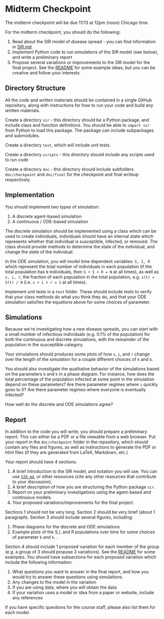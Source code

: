 # Midterm Checkpoint

The midterm checkpoint will be due 11/13 at 12pm (noon) Chicago time.

For the midterm checkpoint, you should do the following:
1. Read about the SIR model of disease spread - you can find information in [SIR.md](SIR.md).
2. Implement Python code to run simulations of the SIR model (see below), and write a preliminary report
3. Propose several variations or improvements to the SIR model for the final project.  See the  [README](README.md) for some example ideas, but you can be creative and follow your interests.

## Directory Structure

All the code and written materials should be contained in a single GitHub repository, along with instructions for how to run your code and build any written materials.

Create a directory `sir` - this directory should be a Python package, and include class and function definitions.  You should be able to `import sir` from Python to load this package. The package can include subpackages and submodules.

Create a directory `test`, which will include unit tests.

Create a directory `scripts` - this directory should include any scripts used to run code

Create a directory `doc` - this directory should include subfolders `doc/checkpoint` and `doc/final` for the checkpoint and final writeup respectively.


## Implementation

You should implement two types of simulation:
1. A discrete agent-based simulation
2. A continuous / ODE-based simulation

The discrete simulation should be implemented using a class which can be used to create individuals, individuals should have an internal state which represents whether that individual is susceptible, infected, or removed.  The class should provide methods to determine the state of the individual, and change the state of the individual.

In the ODE simulation, you will model time dependent variables: `S, I, R` which represent the total number of individuals in each population (if the total population has `N` individuals, then `S + I + R = N` at all times), as well as `s, i, r`, the fraction of each population in the total population, e.g. `s(t) = S(t) / N` (i.e. `s + i + r = 1` at all times).

Implement unit tests in a `test` folder.  These should include tests to verify that your class methods do what you think they do, and that your ODE simulation satisfies the equations above for some choices of parameter.

## Simulations

Because we're investigating how a new disease spreads, you can start with a small number of infectious individuals (e.g. 0.1% of the population) for both the continuous and discrete simulations, with the remainder of the population in the susceptible category.

Your simulations should produces some plots of how `s`, `i`, and `r` change over the length of the simulation for a couple different choices of `k` and `b`.

You should also investigate the qualitative behavior of the simulations based on the parameters `b` and `k` in a phase diagram.  For instance, how does the total percentage of the population infected at some point in the simulation depend on these parameters?  Are there parameter regimes where `i` quickly goes to 0?  Are there parameter regimes where everyone is eventually infected?

How well do the discrete and ODE simulations agree?

## Report

In addition to the code you will write, you should prepare a preliminary report.  This can either be a PDF or a file viewable from a web browser.  Put your report in the `doc/checkpoint` folder in the repository, which should contain any files and figures, as well as instructions to generate the PDF or html files (if they are generated from LaTeX, Markdown, etc.)

Your report should have 4 sections.
1. A brief introduction to the SIR model, and notation you will use.  You can use [`SIR.md`](SIR.md), or other resources (cite any other resources that contribute to your discussion).
2. A brief description of how you are structuring the Python package `sir`.
3. Report on your preliminary investigations using the agent-based and continuous models.
4. Your proposed variations/improvements for the final project.

Sections 1 should not be very long.  Section 2 should be very brief (about 1 paragraph). Section 3 should include several figures, including:
1. Phase diagrams for the discrete and ODE simulations
2. Example plots of the S,I, and R populations over time for some choices of parameter `b` and `k`.
.  

Section 4 should include 1 proposed variation for each member of the group (e.g. a group of 3 should propose 3 variations).  See the [README](README.md) for some examples.  You should have subsections for each proposed variation which include the following information:
1. What questions you want to answer in the final report, and how you would try to answer these questions using simulations.
2. Any changes to the model in the variation
3. If you are using data, where you will obtain the data
4. If your variation uses a model or idea from a paper or website, include any references

If you have specific questions for the course staff, please also list them for each model.
